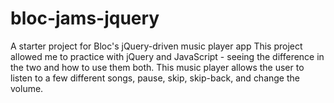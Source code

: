 # bloc-jams-jquery
A starter project for Bloc's jQuery-driven music player app
This project allowed me to practice with jQuery and JavaScript - seeing the difference in the two and how to use them both.
This music player allows the user to listen to a few different songs, pause, skip, skip-back, and change the volume.
